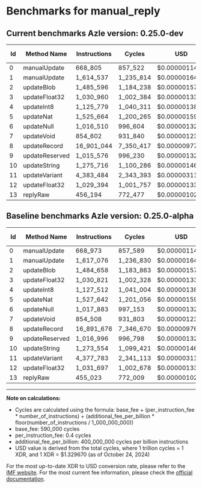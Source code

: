 # Benchmarks for manual_reply

## Current benchmarks Azle version: 0.25.0-dev

| Id  | Method Name    | Instructions | Cycles    | USD           | USD/Million Calls | Change                            |
| --- | -------------- | ------------ | --------- | ------------- | ----------------- | --------------------------------- |
| 0   | manualUpdate   | 668_805      | 857_522   | $0.0000011402 | $1.14             | <font color="green">-168</font>   |
| 1   | manualUpdate   | 1_614_537    | 1_235_814 | $0.0000016432 | $1.64             | <font color="green">-2_539</font> |
| 2   | updateBlob     | 1_485_596    | 1_184_238 | $0.0000015746 | $1.57             | <font color="red">+938</font>     |
| 3   | updateFloat32  | 1_030_960    | 1_002_384 | $0.0000013328 | $1.33             | <font color="red">+139</font>     |
| 4   | updateInt8     | 1_125_779    | 1_040_311 | $0.0000013833 | $1.38             | <font color="green">-1_733</font> |
| 5   | updateNat      | 1_525_664    | 1_200_265 | $0.0000015960 | $1.59             | <font color="green">-1_978</font> |
| 6   | updateNull     | 1_016_510    | 996_604   | $0.0000013252 | $1.32             | <font color="green">-1_373</font> |
| 7   | updateVoid     | 854_602      | 931_840   | $0.0000012390 | $1.23             | <font color="red">+94</font>      |
| 8   | updateRecord   | 16_901_044   | 7_350_417 | $0.0000097736 | $9.77             | <font color="red">+9_368</font>   |
| 9   | updateReserved | 1_015_576    | 996_230   | $0.0000013247 | $1.32             | <font color="green">-1_420</font> |
| 10  | updateString   | 1_275_716    | 1_100_286 | $0.0000014630 | $1.46             | <font color="red">+2_162</font>   |
| 11  | updateVariant  | 4_383_484    | 2_343_393 | $0.0000031159 | $3.11             | <font color="red">+5_701</font>   |
| 12  | updateFloat32  | 1_029_394    | 1_001_757 | $0.0000013320 | $1.33             | <font color="green">-2_303</font> |
| 13  | replyRaw       | 456_194      | 772_477   | $0.0000010271 | $1.02             | <font color="red">+1_171</font>   |

## Baseline benchmarks Azle version: 0.25.0-alpha

| Id  | Method Name    | Instructions | Cycles    | USD           | USD/Million Calls |
| --- | -------------- | ------------ | --------- | ------------- | ----------------- |
| 0   | manualUpdate   | 668_973      | 857_589   | $0.0000011403 | $1.14             |
| 1   | manualUpdate   | 1_617_076    | 1_236_830 | $0.0000016446 | $1.64             |
| 2   | updateBlob     | 1_484_658    | 1_183_863 | $0.0000015741 | $1.57             |
| 3   | updateFloat32  | 1_030_821    | 1_002_328 | $0.0000013328 | $1.33             |
| 4   | updateInt8     | 1_127_512    | 1_041_004 | $0.0000013842 | $1.38             |
| 5   | updateNat      | 1_527_642    | 1_201_056 | $0.0000015970 | $1.59             |
| 6   | updateNull     | 1_017_883    | 997_153   | $0.0000013259 | $1.32             |
| 7   | updateVoid     | 854_508      | 931_803   | $0.0000012390 | $1.23             |
| 8   | updateRecord   | 16_891_676   | 7_346_670 | $0.0000097686 | $9.76             |
| 9   | updateReserved | 1_016_996    | 996_798   | $0.0000013254 | $1.32             |
| 10  | updateString   | 1_273_554    | 1_099_421 | $0.0000014619 | $1.46             |
| 11  | updateVariant  | 4_377_783    | 2_341_113 | $0.0000031129 | $3.11             |
| 12  | updateFloat32  | 1_031_697    | 1_002_678 | $0.0000013332 | $1.33             |
| 13  | replyRaw       | 455_023      | 772_009   | $0.0000010265 | $1.02             |

---

**Note on calculations:**

- Cycles are calculated using the formula: base_fee + (per_instruction_fee \* number_of_instructions) + (additional_fee_per_billion \* floor(number_of_instructions / 1_000_000_000))
- base_fee: 590_000 cycles
- per_instruction_fee: 0.4 cycles
- additional_fee_per_billion: 400_000_000 cycles per billion instructions
- USD value is derived from the total cycles, where 1 trillion cycles = 1 XDR, and 1 XDR = $1.329670 (as of October 24, 2024)

For the most up-to-date XDR to USD conversion rate, please refer to the [IMF website](https://www.imf.org/external/np/fin/data/rms_sdrv.aspx).
For the most current fee information, please check the [official documentation](https://internetcomputer.org/docs/current/developer-docs/gas-cost#execution).

